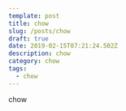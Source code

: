 ```yaml
---
template: post
title: chow
slug: /posts/chow
draft: true
date: 2019-02-15T07:21:24.502Z
description: chow
category: chow
tags:
  - chow
---
```

chow
